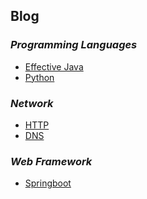 
## Blog

### *Programming Languages* 

 - [Effective Java][1]
 - [Python][4]
 
 ### *Network*
 - [HTTP][3]
 - [DNS][5]

### *Web Framework*
 - [Springboot][2]



 [1]: https://github.com/eziceice/blog/issues/2
 [2]: https://github.com/eziceice/blog/issues/3
 [3]: https://github.com/eziceice/blog/issues/1
 [4]: https://github.com/eziceice/blog/issues/4
 [5]: https://github.com/eziceice/blog/issues/5
 
